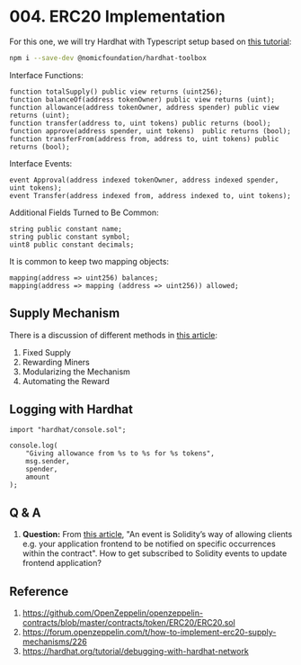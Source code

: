 # 004. ERC20 Implementation

For this one, we will try Hardhat with Typescript setup based on [this tutorial](https://hardhat.org/hardhat-runner/docs/guides/typescript):

```bash
npm i --save-dev @nomicfoundation/hardhat-toolbox

```

Interface Functions:

```solidity
function totalSupply() public view returns (uint256);
function balanceOf(address tokenOwner) public view returns (uint);
function allowance(address tokenOwner, address spender) public view returns (uint);
function transfer(address to, uint tokens) public returns (bool);
function approve(address spender, uint tokens)  public returns (bool);
function transferFrom(address from, address to, uint tokens) public returns (bool);
```

Interface Events:

```solidity
event Approval(address indexed tokenOwner, address indexed spender, uint tokens);
event Transfer(address indexed from, address indexed to, uint tokens);
```

Additional Fields Turned to Be Common:

```solidity
string public constant name;
string public constant symbol;
uint8 public constant decimals;
```

It is common to keep two mapping objects:

```solidity
mapping(address => uint256) balances;
mapping(address => mapping (address => uint256)) allowed;
```

## Supply Mechanism

There is a discussion of different methods in [this article](https://forum.openzeppelin.com/t/how-to-implement-erc20-supply-mechanisms/226): 

1. Fixed Supply
1. Rewarding Miners
1. Modularizing the Mechanism
1. Automating the Reward

## Logging with Hardhat

```
import "hardhat/console.sol";

console.log(
    "Giving allowance from %s to %s for %s tokens",
    msg.sender,
    spender,
    amount
);
```

## Q & A

1. **Question:** From [this article](https://www.toptal.com/ethereum/create-erc20-token-tutorial), "An event is Solidity’s way of allowing clients e.g. your application frontend to be notified on specific occurrences within the contract". How to get subscribed to Solidity events to update frontend application?

## Reference

1. https://github.com/OpenZeppelin/openzeppelin-contracts/blob/master/contracts/token/ERC20/ERC20.sol
1. https://forum.openzeppelin.com/t/how-to-implement-erc20-supply-mechanisms/226
1. https://hardhat.org/tutorial/debugging-with-hardhat-network


